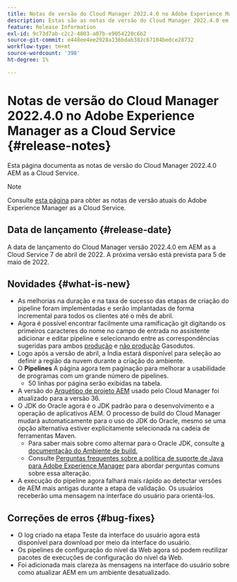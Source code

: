 ```yaml
---
title: Notas de versão do Cloud Manager 2022.4.0 no Adobe Experience Manager as a Cloud Service
description: Estas são as notas de versão do Cloud Manager 2022.4.0 em AEM as a Cloud Service.
feature: Release Information
exl-id: 9c73d7ab-c2c2-4803-a07b-e9054220c6b2
source-git-commit: e448ee4ee2928a136bdab382c67104bedce28732
workflow-type: tm+mt
source-wordcount: '398'
ht-degree: 1%

---
```



# Notas de versão do Cloud Manager 2022.4.0 no Adobe Experience Manager as a Cloud Service {#release-notes}

Esta página documenta as notas de versão do Cloud Manager 2022.4.0 AEM as a Cloud Service.

>[!NOTE]
>
>Consulte [esta página](/help/release-notes/release-notes-cloud/release-notes-current.md) para obter as notas de versão atuais do Adobe Experience Manager as a Cloud Service.

## Data de lançamento {#release-date}

A data de lançamento do Cloud Manager versão 2022.4.0 em AEM as a Cloud Service 7 de abril de 2022. A próxima versão está prevista para 5 de maio de 2022.

## Novidades {#what-is-new}

* As melhorias na duração e na taxa de sucesso das etapas de criação do pipeline foram implementadas e serão implantadas de forma incremental para todos os clientes até o mês de abril.
* Agora é possível encontrar facilmente uma ramificação git digitando os primeiros caracteres do nome no campo de entrada no assistente adicionar e editar pipeline e selecionando entre as correspondências sugeridas para ambos [produção](/help/implementing/cloud-manager/configuring-pipelines/configuring-production-pipelines.md) e [não produção](/help/implementing/cloud-manager/configuring-pipelines/configuring-non-production-pipelines.md) Gasodutos.
* Logo após a versão de abril, a Índia estará disponível para seleção ao definir a região da nuvem durante a criação do ambiente.
* O **Pipelines** A página agora tem paginação para melhorar a usabilidade de programas com um grande número de pipelines.
   * 50 linhas por página serão exibidas na tabela.
* A versão do [Arquétipo de projeto AEM](https://experienceleague.adobe.com/docs/experience-manager-core-components/using/developing/archetype/overview.html) usado pelo Cloud Manager foi atualizado para a versão 36.
* O JDK do Oracle agora é o JDK padrão para o desenvolvimento e a operação de aplicativos AEM. O processo de build do Cloud Manager mudará automaticamente para o uso do JDK do Oracle, mesmo se uma opção alternativa estiver explicitamente selecionada na cadeia de ferramentas Maven.
   * Para saber mais sobre como alternar para o Oracle JDK, consulte [a documentação do Ambiente de build.](/help/implementing/cloud-manager/getting-access-to-aem-in-cloud/build-environment-details.md#using-java-support)
   * Consulte [Perguntas frequentes sobre a política de suporte de Java para Adobe Experience Manager](https://experienceleague.adobe.com/docs/experience-manager-65/assets/Java_Policy_for_Adobe_Experience_Manager.pdf) para abordar perguntas comuns sobre essa alteração.
* A execução do pipeline agora falhará mais rápido ao detectar versões de AEM mais antigas durante a etapa de validação. Os usuários receberão uma mensagem na interface do usuário para orientá-los.

## Correções de erros {#bug-fixes}

* O log criado na etapa Teste da interface do usuário agora está disponível para download por meio da interface do usuário.
* Os pipelines de configuração do nível da Web agora só podem reutilizar pacotes de execuções de configuração do nível da Web.
* Foi adicionada mais clareza às mensagens na interface do usuário sobre como atualizar AEM em um ambiente desatualizado.
